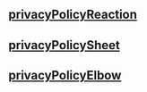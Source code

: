 ## [privacyPolicyReaction](https://RavenDevelopmentApp.github.io/privacyPolicyReaction.html)

## [privacyPolicySheet](https://RavenDevelopmentApp.github.io/privacyPolicySheet.html)

## [privacyPolicyElbow](https://RavenDevelopmentApp.github.io/privacyPolicyElbow.html)
